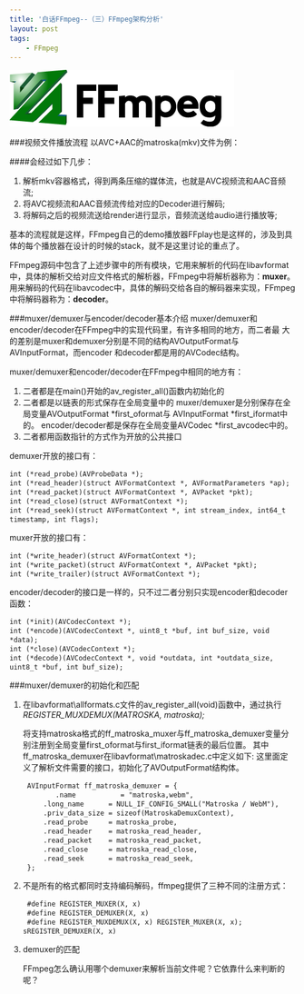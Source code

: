 ```yaml
---
title: '白话FFmpeg--（三）FFmpeg架构分析'
layout: post
tags:
    - FFmpeg
---
```


![ffmpeg-logo](/media/files/2013/08/29/ffmpeg-logo.png)

###视频文件播放流程
以AVC+AAC的matroska(mkv)文件为例：

####会经过如下几步：
1. 解析mkv容器格式，得到两条压缩的媒体流，也就是AVC视频流和AAC音频流;
2. 将AVC视频流和AAC音频流传给对应的Decoder进行解码;
3. 将解码之后的视频流送给render进行显示，音频流送给audio进行播放等;

基本的流程就是这样，FFmpeg自己的demo播放器FFplay也是这样的，涉及到具体的每个播放器在设计的时候的stack，就不是这里讨论的重点了。

FFmpeg源码中包含了上述步骤中的所有模块，它用来解析的代码在libavformat中，具体的解析交给对应文件格式的解析器，FFmpeg中将解析器称为：**muxer**。用来解码的代码在libavcodec中，具体的解码交给各自的解码器来实现，FFmpeg中将解码器称为：**decoder**。

###muxer/demuxer与encoder/decoder基本介绍
muxer/demuxer和encoder/decoder在FFmpeg中的实现代码里，有许多相同的地方，而二者最
大的差别是muxer和demuxer分别是不同的结构AVOutputFormat与AVInputFormat，而encoder
和decoder都是用的AVCodec结构。
 
muxer/demuxer和encoder/decoder在FFmpeg中相同的地方有：

1. 二者都是在main()开始的av_register_all()函数内初始化的
2. 二者都是以链表的形式保存在全局变量中的
        muxer/demuxer是分别保存在全局变量AVOutputFormat *first_oformat与
        AVInputFormat *first_iformat中的。
        encoder/decoder都是保存在全局变量AVCodec *first_avcodec中的。
3. 二者都用函数指针的方式作为开放的公共接口
    
demuxer开放的接口有：


    int (*read_probe)(AVProbeData *);
    int (*read_header)(struct AVFormatContext *, AVFormatParameters *ap);
    int (*read_packet)(struct AVFormatContext *, AVPacket *pkt);
    int (*read_close)(struct AVFormatContext *);
    int (*read_seek)(struct AVFormatContext *, int stream_index, int64_t timestamp, int flags);


muxer开放的接口有：


    int (*write_header)(struct AVFormatContext *);
    int (*write_packet)(struct AVFormatContext *, AVPacket *pkt);
    int (*write_trailer)(struct AVFormatContext *);

encoder/decoder的接口是一样的，只不过二者分别只实现encoder和decoder函数：


    int (*init)(AVCodecContext *);
    int (*encode)(AVCodecContext *, uint8_t *buf, int buf_size, void *data);
    int (*close)(AVCodecContext *);
    int (*decode)(AVCodecContext *, void *outdata, int *outdata_size, uint8_t *buf, int buf_size);

###muxer/demuxer的初始化和匹配
1. 在libavformat\allformats.c文件的av_register_all(void)函数中，通过执行
   *REGISTER_MUXDEMUX(MATROSKA, matroska);*

    将支持matroska格式的ff_matroska_muxer与ff_matroska_demuxer变量分别注册到全局变量first_oformat与first_iformat链表的最后位置。
其中ff_matroska_demuxer在libavformat\matroskadec.c中定义如下:
这里面定义了解析文件需要的接口，初始化了AVOutputFormat结构体。


    	AVInputFormat ff_matroska_demuxer = {
        	   .name           = "matroska,webm",
            .long_name      = NULL_IF_CONFIG_SMALL("Matroska / WebM"),
            .priv_data_size = sizeof(MatroskaDemuxContext),
            .read_probe     = matroska_probe,
            .read_header    = matroska_read_header,
            .read_packet    = matroska_read_packet,
            .read_close     = matroska_read_close,
            .read_seek      = matroska_read_seek,
        };

2. 不是所有的格式都同时支持编码解码，ffmpeg提供了三种不同的注册方式：

    	#define REGISTER_MUXER(X, x)                                            
    	#define REGISTER_DEMUXER(X, x)                                          
    	#define REGISTER_MUXDEMUX(X, x) REGISTER_MUXER(X, x); sREGISTER_DEMUXER(X, x)


3. demuxer的匹配

    FFmpeg怎么确认用哪个demuxer来解析当前文件呢？它依靠什么来判断的呢？

